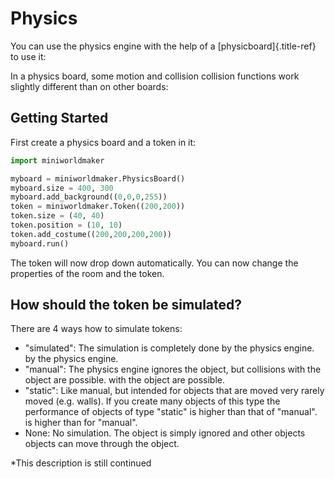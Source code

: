 # Physics

You can use the physics engine with the help of a [physicboard]{.title-ref}
to use it:

In a physics board, some motion and collision
collision functions work slightly different than on other boards:

## Getting Started

First create a physics board and a token in it:

``` python
import miniworldmaker

myboard = miniworldmaker.PhysicsBoard()
myboard.size = 400, 300
myboard.add_background((0,0,0,255))
token = miniworldmaker.Token((200,200))
token.size = (40, 40)
token.position = (10, 10)
token.add_costume((200,200,200,200))
myboard.run()
```

The token will now drop down automatically. You can now change the
properties of the room and the token.

## How should the token be simulated?

There are 4 ways how to simulate tokens:

- \"simulated\": The simulation is completely done by the physics engine.
    by the physics engine.
- \"manual\": The physics engine ignores the object, but collisions with the object are possible.
    with the object are possible.
- \"static\": Like manual, but intended for objects that are moved very rarely
    moved (e.g. walls). If you create many objects of this type
    the performance of objects of type \"static\" is higher than that of \"manual\".
    is higher than for \"manual\".
- None: No simulation. The object is simply ignored and other objects
    objects can move through the object.

*This description is still continued
